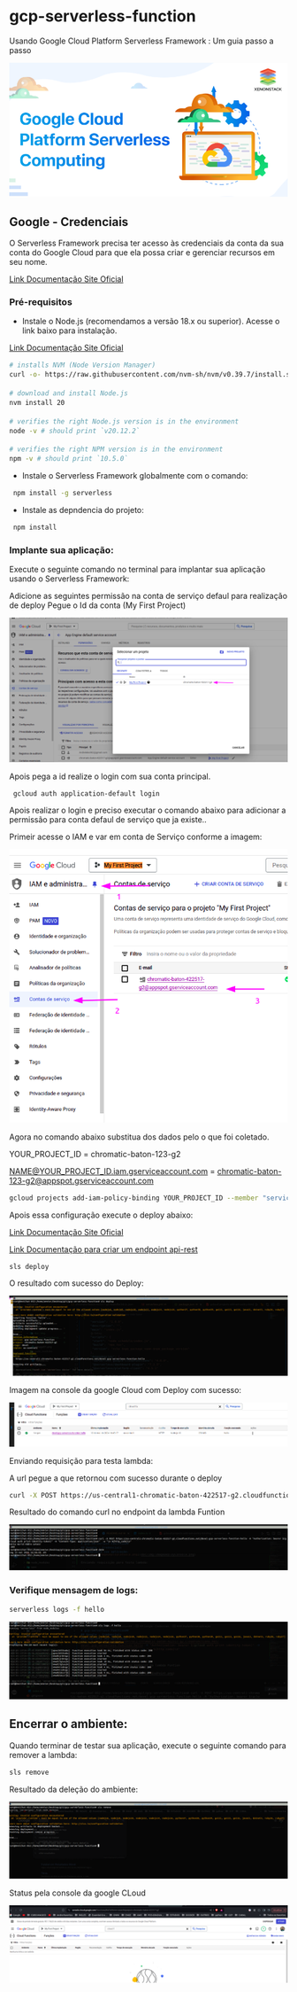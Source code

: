# gcp-serverless-function
Usando Google Cloud Platform Serverless Framework : 
Um guia passo a passo

![doc/img/image01.png](doc/img/image01.png)

## Google - Credenciais
O Serverless Framework precisa ter acesso às credenciais da conta da sua conta do Google Cloud para que ela possa criar e gerenciar recursos em seu nome.

[Link Documentação Site Oficial](https://www.serverless.com/framework/docs/providers/google/guide/credentials)


### Pré-requisitos
- Instale o Node.js (recomendamos a versão 18.x ou superior). Acesse o link baixo para instalação.

[Link Documentação Site Oficial](https://nodejs.org/en/download/package-manager)

```sh
# installs NVM (Node Version Manager)
curl -o- https://raw.githubusercontent.com/nvm-sh/nvm/v0.39.7/install.sh | bash

# download and install Node.js
nvm install 20

# verifies the right Node.js version is in the environment
node -v # should print `v20.12.2`

# verifies the right NPM version is in the environment
npm -v # should print `10.5.0`
```
- Instale o Serverless Framework globalmente com o comando:

```sh
 npm install -g serverless
```

- Instale as depndencia do projeto:
```sh
 npm install
```

### Implante sua aplicação:

Execute o seguinte comando no terminal para implantar sua aplicação usando o Serverless Framework:

Adicione as seguintes permissão na conta de serviço defaul para realização de deploy
Pegue o Id da conta (My First Project)

![doc/img/getIdProject.png](doc/img/getIdProject.png)

Apois pega a id realize o login com sua conta principal.

```sh
 gcloud auth application-default login
```

Apois realizar o login e preciso executar o comando abaixo para adicionar a permissão para conta defaul de serviço que ja existe..

Primeir acesse o IAM e var em conta de Serviço conforme a imagem:

![doc/img/acessoContoServico.png](doc/img/acessoContoServico.png)

Agora no comando abaixo substitua dos dados pelo o que foi coletado.

YOUR_PROJECT_ID = chromatic-baton-123-g2

NAME@YOUR_PROJECT_ID.iam.gserviceaccount.com = chromatic-baton-123-g2@appspot.gserviceaccount.com
```sh
gcloud projects add-iam-policy-binding YOUR_PROJECT_ID --member "serviceAccount:NAME@YOUR_PROJECT_ID.iam.gserviceaccount.com" --role "roles/cloudfunctions.admin"
```

Apois essa configuração execute o deploy abaixo:

[Link Documentação Site Oficial](https://www.serverless.com/framework/docs/providers/google/guide/services)

[Link Documentação para criar um endpoint api-rest](https://www.serverless.com/framework/docs/providers/google/events/http)


```sh
sls deploy
```

O resultado com sucesso do Deploy:

![doc/img/deploySucesso.png](doc/img/deploySucesso.png)


Imagem na console da google Cloud com Deploy com sucesso:

![doc/img/imageDeployConsole.png](doc/img/imageDeployConsole.png)

Enviando requisição para testa lambda:

A url pegue a que retornou com sucesso durante o deploy

```sh
curl -X POST https://us-central1-chromatic-baton-422517-g2.cloudfunctions.net/devel-gcp-serverless-function-hello -H "Authorization: bearer $(gcloud auth print-identity-token)" -H "Content-Type: application/json"  -w "\n %{http_code}\n"

```

Resultado do comando curl no endpoint da lambda Funtion

![doc/img/curlEndPoint.png](doc/img/curlEndPoint.png)


### Verifique mensagem de logs:

```sh
serverless logs -f hello
```

![doc/img/logs.png](doc/img/logs.png)


## Encerrar o ambiente:
Quando terminar de testar sua aplicação, execute o seguinte comando para remover a lambda:

```sh
sls remove
```
Resultado da deleção do ambiente:

![doc/img/remove.png](doc/img/remove.png)

Status pela console da google CLoud

![doc/img/removeConsole.png](doc/img/removeConsole.png)
